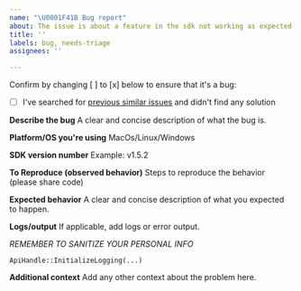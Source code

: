 ```yaml
---
name: "\U0001F41B Bug report"
about: The issue is about a feature in the sdk not working as expected
title: ''
labels: bug, needs-triage
assignees: ''

---
```


Confirm by changing [ ] to [x] below to ensure that it's a bug:
- [ ] I've searched for [previous similar issues](https://github.com/aws/aws-iot-device-sdk-cpp-v2/issues/) and didn't find any solution
  
**Describe the bug**
A clear and concise description of what the bug is.

**Platform/OS you're using**
MacOs/Linux/Windows

**SDK version number**
Example: v1.5.2 

**To Reproduce (observed behavior)**
Steps to reproduce the behavior (please share code)

**Expected behavior**
A clear and concise description of what you expected to happen.

**Logs/output**
If applicable, add logs or error output.

*REMEMBER TO SANITIZE YOUR PERSONAL INFO*

```
ApiHandle::InitializeLogging(...)
```

**Additional context**
Add any other context about the problem here.
